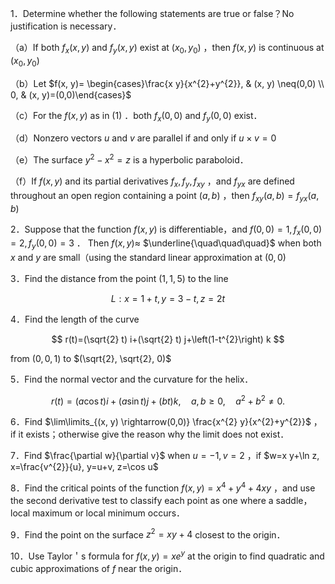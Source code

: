 1．Determine whether the following statements are true or false？No justification is necessary．

（a）If both $f_{x}(x, y)$ and $f_{y}(x, y)$ exist at $\left(x_{0}, y_{0}\right)$ ，then $f(x, y)$ is continuous at $\left(x_{0}, y_{0}\right)$

（b）Let $f(x, y)= \begin{cases}\frac{x y}{x^{2}+y^{2}}, & (x, y) \neq(0,0) \\ 0, & (x, y)=(0,0)\end{cases}$

（c）For the $f(x, y)$ as in $(1)$ ．both $f_{x}(0,0)$ and $f_{y}(0,0)$ exist．

（d）Nonzero vectors $u$ and $v$ are parallel if and only if $u \times v=0$

（e）The surface $y^{2}-x^{2}=z$ is a hyperbolic paraboloid．

（f）If $f(x, y)$ and its partial derivatives $f_{x}, f_{y}, f_{x y}$ ，and $f_{y x}$ are defined throughout an open region containing a point $(a, b)$ ，then $f_{x y}(a, b)=f_{y x}(a, b)$

2．Suppose that the function $f(x, y)$ is differentiable，and $f(0,0)=1, f_{x}(0,0)=2, f_{y}(0,0)=3$ ． Then $f(x, y) \approx$ $\underline{\quad\quad\quad}$ when both $x$ and $y$ are small（using the standard linear approximation at $(0,0)$

3．Find the distance from the point $(1,1,5)$ to the line

$$
L: x=1+t, y=3-t, z=2 t
$$

4．Find the length of the curve

$$
r(t)=(\sqrt{2} t) i+(\sqrt{2} t) j+\left(1-t^{2}\right) k
$$

from $(0,0,1)$ to $(\sqrt{2}, \sqrt{2}, 0)$

5．Find the normal vector and the curvature for the helix．

$$
r(t)=(a \cos t) i+(a \sin t) j+(b t) k, \quad a, b \geqslant 0, \quad a^{2}+b^{2} \neq 0 .
$$

6．Find $\lim\limits_{(x, y) \rightarrow(0,0)} \frac{x^{2} y}{x^{2}+y^{2}}$ ，if it exists；otherwise give the reason why the limit does not exist．

7．Find $\frac{\partial w}{\partial v}$ when $u=-1, v=2$ ，if $w=x y+\ln z, x=\frac{v^{2}}{u}, y=u+v, z=\cos u$

8．Find the critical points of the function $f(x, y)=x^{4}+y^{4}+4 x y$ ，and use the second derivative test to classify each point as one where a saddle，local maximum or local minimum occurs．

9．Find the point on the surface $z^{2}=x y+4$ closest to the origin．

10．Use Taylor＇s formula for $f(x, y)=x e^{y}$ at the origin to find quadratic and cubic approximations of $f$ near the origin．

